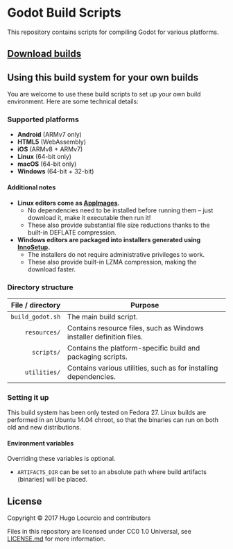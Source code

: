 # Godot Build Scripts

This repository contains scripts for compiling Godot for various platforms.

## [Download builds](https://godot.hugo.pro/)

## Using this build system for your own builds

You are welcome to use these build scripts to set up your own build environment.
Here are some technical details:

### Supported platforms

- **Android** (ARMv7 only)
- **HTML5** (WebAssembly)
- **iOS** (ARMv8 + ARMv7)
- **Linux** (64-bit only)
- **macOS** (64-bit only)
- **Windows** (64-bit + 32-bit)

#### Additional notes

- **Linux editors come as [AppImages](https://appimage.org/).**
  - No dependencies need to be installed before running them – just download it,
    make it executable then run it!
  - These also provide substantial file size reductions thanks to the built-in
    DEFLATE compression.
- **Windows editors are packaged into installers generated using [InnoSetup](http://www.jrsoftware.org/isinfo.php).**
  - The installers do not require administrative privileges to work.
  - These also provide built-in LZMA compression, making the download faster.

### Directory structure

| File / directory | Purpose                                                              |
|-----------------:|----------------------------------------------------------------------|
| `build_godot.sh` | The main build script.                                               |
|     `resources/` | Contains resource files, such as Windows installer definition files. |
|       `scripts/` | Contains the platform-specific build and packaging scripts.          |
|     `utilities/` | Contains various utilities, such as for installing dependencies.     |

### Setting it up

This build system has been only tested on Fedora 27. Linux builds are performed
in an Ubuntu 14.04 chroot, so that the binaries can run on both old and new
distributions.

#### Environment variables

Overriding these variables is optional.

- `ARTIFACTS_DIR` can be set to an absolute path where build artifacts (binaries)
will be placed.

## License

Copyright © 2017 Hugo Locurcio and contributors

Files in this repository are licensed under CC0 1.0 Universal,
see [LICENSE.md](LICENSE.md) for more information.
